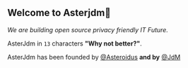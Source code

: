 ## Welcome to Asterjdm👋

_We are building open source privacy friendly IT Future._

AsterJdm in `13` characters __"Why not better?"__.

AsterJdm has been founded by [@Asteroidus](https://github.com/AsteroidusTv) __and by__ [@JdM](https://github.com/judemont) 

